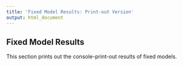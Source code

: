 ```yaml
---
title: 'Fixed Model Results: Print-out Version'
output: html_document
---
```

## Fixed Model Results
    
This section prints out the console-print-out results of fixed models.
